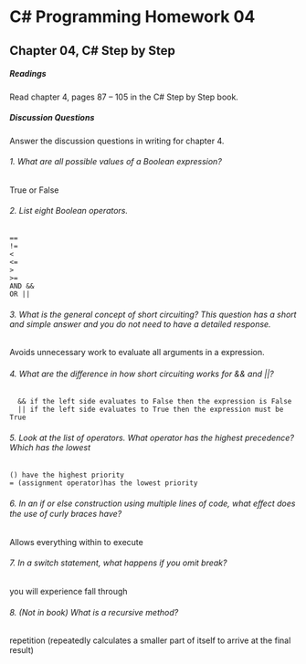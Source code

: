 # C# Programming Homework 04
## Chapter 04, C# Step by Step
##### Readings
Read chapter 4, pages 87 – 105 in the C# Step by Step book.
##### Discussion Questions
Answer the discussion questions in writing for chapter 4.

###### 1. What are all possible values of a Boolean expression?

  True or False

###### 2. List eight Boolean operators.

  ````
  ==
  !=
  <
  <=
  >
  >=
  AND &&
  OR ||
  ````

###### 3. What is the general concept of short circuiting? This question has a short and simple answer and you do not need to have a detailed response.

Avoids unnecessary work to evaluate all arguments in a expression.

###### 4. What are the diﬀerence in how short circuiting works for && and ||?
````
  && if the left side evaluates to False then the expression is False
  || if the left side evaluates to True then the expression must be True
````
###### 5. Look at the list of operators. What operator has the highest precedence? Which has the lowest
````
() have the highest priority
= (assignment operator)has the lowest priority
````
###### 6. In an if or else construction using multiple lines of code, what eﬀect does the use of curly braces have?

  Allows everything within to execute

###### 7. In a switch statement, what happens if you omit break?

  you will experience fall through

###### 8. (Not in book) What is a recursive method?

  repetition (repeatedly calculates a smaller part of itself to arrive at the final result)
